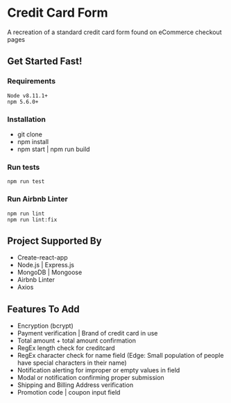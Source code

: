 # Credit Card Form

A recreation of a standard credit card form found on eCommerce checkout pages

## Get Started Fast!

### Requirements

```
Node v8.11.1+
npm 5.6.0+
```

### Installation

* git clone
* npm install
* npm start | npm run build

### Run tests

```
npm run test
```

### Run Airbnb Linter

```
npm run lint
npm run lint:fix
```

## Project Supported By

* Create-react-app
* Node.js | Express.js 
* MongoDB | Mongoose
* Airbnb Linter
* Axios

## Features To Add

* Encryption (bcrypt)
* Payment verification | Brand of credit card in use
* Total amount + total amount confirmation
* RegEx length check for creditcard
* RegEx character check for name field (Edge: Small population of people have special characters in their name)
* Notification alerting for improper or empty values in field
* Modal or notification confirming proper submission
* Shipping and Billing Address verification
* Promotion code | coupon input field
